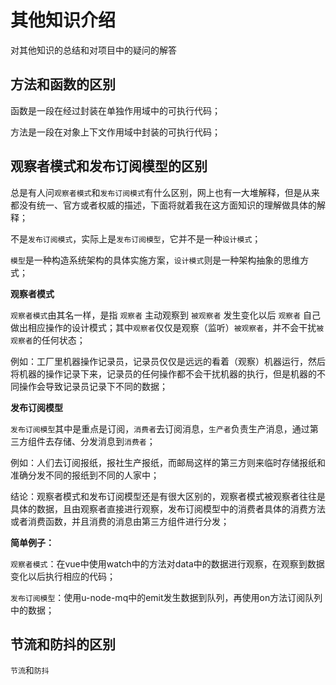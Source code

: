 # 其他知识介绍

对其他知识的总结和对项目中的疑问的解答

## 方法和函数的区别

函数是一段在经过封装在单独作用域中的可执行代码；

方法是一段在对象上下文作用域中封装的可执行代码；

## 观察者模式和发布订阅模型的区别

总是有人问`观察者模式`和`发布订阅模式`有什么区别，网上也有一大堆解释，但是从来都没有统一、官方或者权威的描述，下面将就着我在这方面知识的理解做具体的解释；

不是`发布订阅模式`，实际上是`发布订阅模型`，它并不是一种`设计模式`；

`模型`是一种构造系统架构的具体实施方案，`设计模式`则是一种架构抽象的思维方式；

**观察者模式**

`观察者模式`由其名一样，是指 `观察者` 主动观察到 `被观察者` 发生变化以后 `观察者` 自己做出相应操作的设计模式；其中`观察者`仅仅是观察（监听）`被观察者`，并不会干扰`被观察者`的任何状态；

例如：工厂里机器操作记录员，记录员仅仅是远远的看着（观察）机器运行，然后将机器的操作记录下来，记录员的任何操作都不会干扰机器的执行，但是机器的不同操作会导致记录员记录下不同的数据；

**发布订阅模型**

`发布订阅模型`其中是重点是订阅，`消费者`去订阅消息，`生产者`负责生产消息，通过第三方组件去存储、分发消息到`消费者`；

例如：人们去订阅报纸，报社生产报纸，而邮局这样的第三方则来临时存储报纸和准确分发不同的报纸到不同的人家中；

结论：观察者模式和发布订阅模型还是有很大区别的，观察者模式被观察者往往是具体的数据，且由观察者直接进行观察，发布订阅模型中的消费者具体的消费方法或者消费函数，并且消费的消息由第三方组件进行分发；

**简单例子：**

`观察者模式`：在vue中使用watch中的方法对data中的数据进行观察，在观察到数据变化以后执行相应的代码；

`发布订阅模型`：使用u-node-mq中的emit发生数据到队列，再使用on方法订阅队列中的数据；

## 节流和防抖的区别

`节流`和`防抖`